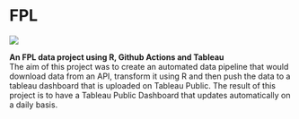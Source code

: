 # FPL
![](https://fantasy.premierleague.com/img/share/facebook-share.png)

**An FPL data project using R, Github Actions and Tableau**
<br>
The aim of this project was to create an automated data pipeline that would download data from an API, transform it using R and then push the data to a tableau dashboard that is uploaded on Tableau Public. The result of this project is to have a Tableau Public Dashboard that updates automatically on a daily basis. 
